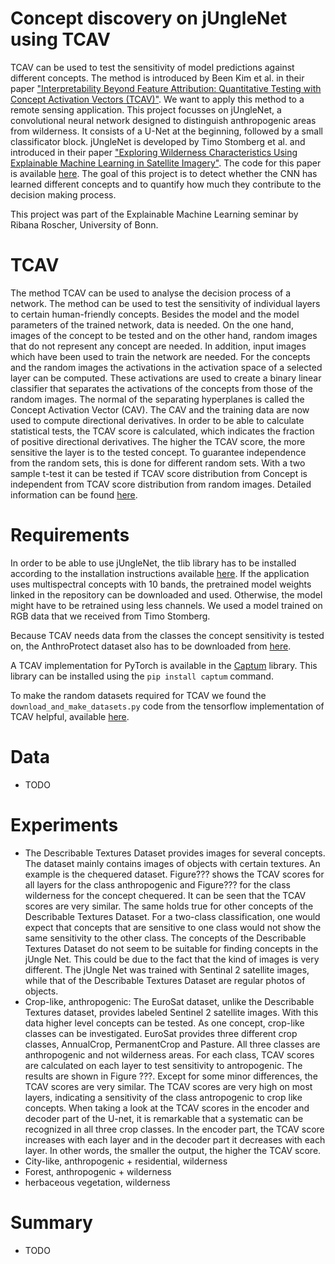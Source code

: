 # Concept discovery on jUngleNet using TCAV
TCAV can be used to test the sensitivity of model predictions against different concepts. The method is introduced by Been Kim et al. in their paper ["Interpretability Beyond Feature Attribution: Quantitative Testing with Concept Activation Vectors (TCAV)"](https://arxiv.org/abs/1711.11279). We want to apply this method to a remote sensing application. This project focusses on jUngleNet, a convolutional neural network designed to distinguish anthropogenic areas from wilderness. It consists of a U-Net at the beginning, followed by a small classificator block. jUngleNet is developed by Timo Stomberg et al. and introduced in their paper ["Exploring Wilderness Characteristics Using Explainable Machine Learning in Satellite Imagery"](https://arxiv.org/abs/2203.00379). The code for this paper is available [here](https://gitlab.jsc.fz-juelich.de/kiste/asos). 
The goal of this project is to detect whether the CNN has learned different concepts and to quantify how much they contribute to the decision making process.

This project was part of the Explainable Machine Learning seminar by Ribana Roscher, University of Bonn.

# TCAV
The method TCAV can be used to analyse the decision process of a network. The method can be used to test the sensitivity of individual layers to certain human-friendly concepts. Besides the model and the model parameters of the trained network, data is needed. On the one hand, images of the concept to be tested and on the other hand, random images that do not represent any concept are needed. In addition, input images which have been used to train the network are needed. For the concepts and the random images the activations in the activation space of a selected layer can be computed. These activations are used to create a binary linear classifier that separates the activations of the concepts from those of the random images. The normal of the separating hyperplanes is called the Concept Activation Vector (CAV). The CAV and the training data are now used to compute directional derivatives. In order to be able to calculate statistical tests, the TCAV score is calculated, which indicates the fraction of positive directional derivatives. The higher the TCAV score, the more sensitive the layer is to the tested concept. To guarantee independence from the random sets, this is done for different random sets. With a two sample t-test it can be tested if TCAV score distribution from Concept is independent from TCAV score distribution from random images. Detailed information can be found [here](https://arxiv.org/abs/1711.11279).

# Requirements
In order to be able to use jUngleNet, the tlib library has to be installed according to the installation instructions available [here](https://gitlab.jsc.fz-juelich.de/kiste/asos). If the application uses multispectral concepts with 10 bands, the pretrained model weights linked in the repository can be downloaded and used. Otherwise, the model might have to be retrained using less channels. We used a model trained on RGB data that we received from Timo Stomberg.

Because TCAV needs data from the classes the concept sensitivity is tested on, the AnthroProtect dataset also has to be downloaded from [here](http://rs.ipb.uni-bonn.de/data/anthroprotect).

A TCAV implementation for PyTorch is available in the [Captum](https://github.com/pytorch/captum) library. This library can be installed using the `pip install captum` command.

To make the random datasets required for TCAV we found the `download_and_make_datasets.py` code from the tensorflow implementation of TCAV helpful, available [here](https://github.com/tensorflow/tcav/tree/master/tcav/tcav_examples/image_models/imagenet).

# Data
* TODO

# Experiments
* The Describable Textures Dataset provides images for several concepts. The dataset mainly contains images of objects with certain textures. An example is the chequered dataset. Figure??? shows the TCAV scores for all layers for the class anthropogenic and Figure???  for the class wilderness for the concept chequered. It can be seen that the TCAV scores are very similar. The same holds true for other concepts of the Describable Textures Dataset. For a two-class classification, one would expect that concepts that are sensitive to one class would not show the same sensitivity to the other class. The concepts of the Describable Textures Dataset do not seem to be suitable for finding concepts in the jUngle Net. This could be due to the fact that the kind of images is very different. The jUngle Net was trained with Sentinal 2 satellite images, while that of the Describable Textures Dataset are regular photos of objects.
* Crop-like, anthropogenic: The EuroSat dataset, unlike the Describable Textures dataset, provides labeled Sentinel 2 satellite images. With this data higher level concepts can be tested. As one concept, crop-like classes can be investigated. EuroSat provides three different crop classes, AnnualCrop, PermanentCrop and Pasture. All three classes are anthropogenic and not wilderness areas. For each class, TCAV scores are calculated on each layer to test sensitivity to antropogenic. The results are shown in Figure ???. Except for some minor differences, the TCAV scores are very similar. The TCAV scores are very high on most layers, indicating a sensitivity of the class antropogenic to crop like concepts. When taking a look at the TCAV scores in the encoder and decoder part of the U-net, it is remarkable that a systematic can be recognized in all three crop classes. In the encoder part, the TCAV score increases with each layer and in the decoder part it decreases with each layer. In other words, the smaller the output, the higher the TCAV score.
* City-like, anthropogenic + residential, wilderness
* Forest, anthropogenic + wilderness
* herbaceous vegetation, wilderness

# Summary
* TODO
